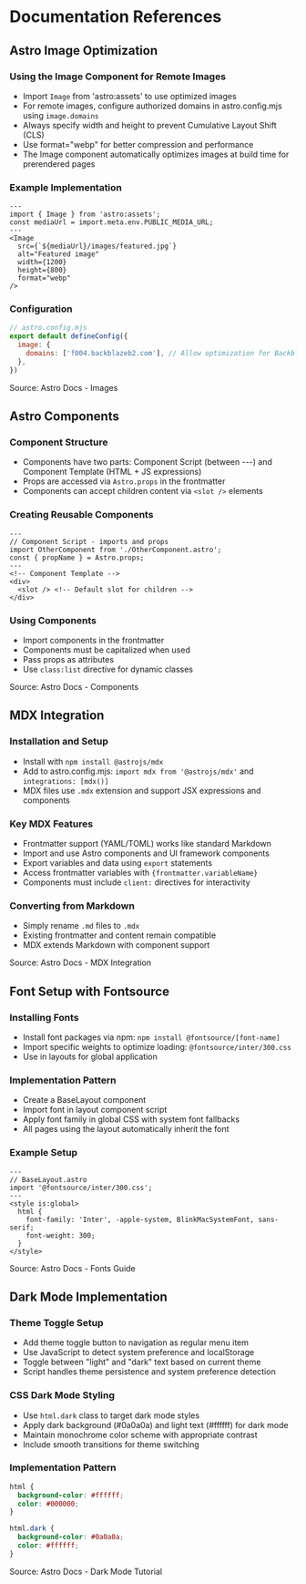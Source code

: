 # Documentation References

## Astro Image Optimization

### Using the Image Component for Remote Images
- Import `Image` from 'astro:assets' to use optimized images
- For remote images, configure authorized domains in astro.config.mjs using `image.domains`
- Always specify width and height to prevent Cumulative Layout Shift (CLS)
- Use format="webp" for better compression and performance
- The Image component automatically optimizes images at build time for prerendered pages

### Example Implementation
```astro
---
import { Image } from 'astro:assets';
const mediaUrl = import.meta.env.PUBLIC_MEDIA_URL;
---
<Image 
  src={`${mediaUrl}/images/featured.jpg`} 
  alt="Featured image" 
  width={1200}
  height={800}
  format="webp"
/>
```

### Configuration
```js
// astro.config.mjs
export default defineConfig({
  image: {
    domains: ['f004.backblazeb2.com'], // Allow optimization for Backblaze B2 bucket
  },
})
```

Source: Astro Docs - Images

## Astro Components

### Component Structure
- Components have two parts: Component Script (between ---) and Component Template (HTML + JS expressions)
- Props are accessed via `Astro.props` in the frontmatter
- Components can accept children content via `<slot />` elements

### Creating Reusable Components
```astro
---
// Component Script - imports and props
import OtherComponent from './OtherComponent.astro';
const { propName } = Astro.props;
---
<!-- Component Template -->
<div>
  <slot /> <!-- Default slot for children -->
</div>
```

### Using Components
- Import components in the frontmatter
- Components must be capitalized when used
- Pass props as attributes
- Use `class:list` directive for dynamic classes

Source: Astro Docs - Components

## MDX Integration

### Installation and Setup
- Install with `npm install @astrojs/mdx`
- Add to astro.config.mjs: `import mdx from '@astrojs/mdx'` and `integrations: [mdx()]`
- MDX files use `.mdx` extension and support JSX expressions and components

### Key MDX Features
- Frontmatter support (YAML/TOML) works like standard Markdown
- Import and use Astro components and UI framework components
- Export variables and data using `export` statements
- Access frontmatter variables with `{frontmatter.variableName}`
- Components must include `client:` directives for interactivity

### Converting from Markdown
- Simply rename `.md` files to `.mdx`
- Existing frontmatter and content remain compatible
- MDX extends Markdown with component support

Source: Astro Docs - MDX Integration

## Font Setup with Fontsource

### Installing Fonts
- Install font packages via npm: `npm install @fontsource/[font-name]`
- Import specific weights to optimize loading: `@fontsource/inter/300.css`
- Use in layouts for global application

### Implementation Pattern
- Create a BaseLayout component
- Import font in layout component script
- Apply font family in global CSS with system font fallbacks
- All pages using the layout automatically inherit the font

### Example Setup
```astro
---
// BaseLayout.astro
import '@fontsource/inter/300.css';
---
<style is:global>
  html {
    font-family: 'Inter', -apple-system, BlinkMacSystemFont, sans-serif;
    font-weight: 300;
  }
</style>
```

Source: Astro Docs - Fonts Guide

## Dark Mode Implementation

### Theme Toggle Setup
- Add theme toggle button to navigation as regular menu item
- Use JavaScript to detect system preference and localStorage
- Toggle between "light" and "dark" text based on current theme
- Script handles theme persistence and system preference detection

### CSS Dark Mode Styling
- Use `html.dark` class to target dark mode styles
- Apply dark background (#0a0a0a) and light text (#ffffff) for dark mode
- Maintain monochrome color scheme with appropriate contrast
- Include smooth transitions for theme switching

### Implementation Pattern
```css
html {
  background-color: #ffffff;
  color: #000000;
}

html.dark {
  background-color: #0a0a0a;
  color: #ffffff;
}
```

Source: Astro Docs - Dark Mode Tutorial